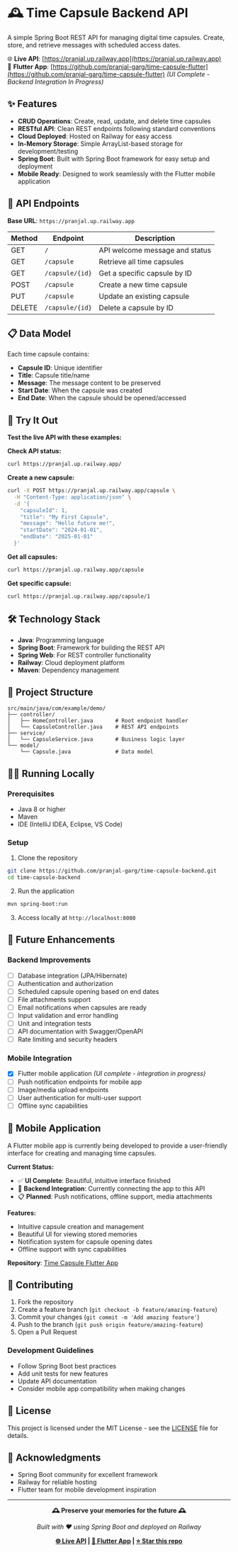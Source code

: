 # 🕰️ Time Capsule Backend API

A simple Spring Boot REST API for managing digital time capsules. Create, store, and retrieve messages with scheduled access dates.

🌐 **Live API**: [https://pranjal.up.railway.app](https://pranjal.up.railway.app)  
📱 **Flutter App**: [https://github.com/pranjal-garg/time-capsule-flutter](https://github.com/pranjal-garg/time-capsule-flutter) *(UI Complete - Backend Integration In Progress)*

## ✨ Features

- **CRUD Operations**: Create, read, update, and delete time capsules
- **RESTful API**: Clean REST endpoints following standard conventions
- **Cloud Deployed**: Hosted on Railway for easy access
- **In-Memory Storage**: Simple ArrayList-based storage for development/testing
- **Spring Boot**: Built with Spring Boot framework for easy setup and deployment
- **Mobile Ready**: Designed to work seamlessly with the Flutter mobile application

## 🚀 API Endpoints

**Base URL**: `https://pranjal.up.railway.app`

| Method | Endpoint | Description |
|--------|----------|-------------|
| GET | `/` | API welcome message and status |
| GET | `/capsule` | Retrieve all time capsules |
| GET | `/capsule/{id}` | Get a specific capsule by ID |
| POST | `/capsule` | Create a new time capsule |
| PUT | `/capsule` | Update an existing capsule |
| DELETE | `/capsule/{id}` | Delete a capsule by ID |

## 📋 Data Model

Each time capsule contains:
- **Capsule ID**: Unique identifier
- **Title**: Capsule title/name
- **Message**: The message content to be preserved
- **Start Date**: When the capsule was created
- **End Date**: When the capsule should be opened/accessed

## 🧪 Try It Out

**Test the live API with these examples:**

**Check API status:**
```bash
curl https://pranjal.up.railway.app/
```

**Create a new capsule:**
```bash
curl -X POST https://pranjal.up.railway.app/capsule \
  -H "Content-Type: application/json" \
  -d '{
    "capsuleId": 1,
    "title": "My First Capsule",
    "message": "Hello future me!",
    "startDate": "2024-01-01",
    "endDate": "2025-01-01"
  }'
```

**Get all capsules:**
```bash
curl https://pranjal.up.railway.app/capsule
```

**Get specific capsule:**
```bash
curl https://pranjal.up.railway.app/capsule/1
```

## 🛠️ Technology Stack

- **Java**: Programming language
- **Spring Boot**: Framework for building the REST API
- **Spring Web**: For REST controller functionality
- **Railway**: Cloud deployment platform
- **Maven**: Dependency management

## 📁 Project Structure

```
src/main/java/com/example/demo/
├── controller/
│   ├── HomeController.java       # Root endpoint handler
│   └── CapsuleController.java    # REST API endpoints
├── service/
│   └── CapsuleService.java       # Business logic layer
└── model/
    └── Capsule.java              # Data model
```

## 🏃‍♂️ Running Locally

### Prerequisites
- Java 8 or higher
- Maven
- IDE (IntelliJ IDEA, Eclipse, VS Code)

### Setup
1. Clone the repository
```bash
git clone https://github.com/pranjal-garg/time-capsule-backend.git
cd time-capsule-backend
```

2. Run the application
```bash
mvn spring-boot:run
```

3. Access locally at `http://localhost:8080`

## 🔮 Future Enhancements

### Backend Improvements
- [ ] Database integration (JPA/Hibernate)
- [ ] Authentication and authorization
- [ ] Scheduled capsule opening based on end dates
- [ ] File attachments support
- [ ] Email notifications when capsules are ready
- [ ] Input validation and error handling
- [ ] Unit and integration tests
- [ ] API documentation with Swagger/OpenAPI
- [ ] Rate limiting and security headers

### Mobile Integration
- [x] Flutter mobile application *(UI complete - integration in progress)*
- [ ] Push notification endpoints for mobile app
- [ ] Image/media upload endpoints
- [ ] User authentication for multi-user support
- [ ] Offline sync capabilities

## 📱 Mobile Application

A Flutter mobile app is currently being developed to provide a user-friendly interface for creating and managing time capsules. 

**Current Status:**
- ✅ **UI Complete**: Beautiful, intuitive interface finished
- 🔄 **Backend Integration**: Currently connecting the app to this API
- 📋 **Planned**: Push notifications, offline support, media attachments

**Features:**
- Intuitive capsule creation and management
- Beautiful UI for viewing stored memories
- Notification system for capsule opening dates
- Offline support with sync capabilities

**Repository**: [Time Capsule Flutter App](https://github.com/pranjal-garg/time-capsule-flutter)

## 🤝 Contributing

1. Fork the repository
2. Create a feature branch (`git checkout -b feature/amazing-feature`)
3. Commit your changes (`git commit -m 'Add amazing feature'`)
4. Push to the branch (`git push origin feature/amazing-feature`)
5. Open a Pull Request

### Development Guidelines
- Follow Spring Boot best practices
- Add unit tests for new features
- Update API documentation
- Consider mobile app compatibility when making changes

## 📄 License

This project is licensed under the MIT License - see the [LICENSE](LICENSE) file for details.

## 🙏 Acknowledgments

- Spring Boot community for excellent framework
- Railway for reliable hosting
- Flutter team for mobile development inspiration

---

<div align="center">

**🕰️ Preserve your memories for the future 🕰️**

*Built with ❤️ using Spring Boot and deployed on Railway*

**[🌐 Live API](https://pranjal.up.railway.app) | [📱 Flutter App](https://github.com/pranjal-garg/time-capsule-flutter) | [⭐ Star this repo](https://github.com/pranjal-garg/time-capsule-backend)**

</div>
